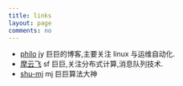 ```yaml
---
title: links
layout: page
comments: no
---
```


* [philo](http://www.philo.top/) jy 巨巨的博客,主要关注 linux 与运维自动化.
* [摩云飞](http://my.oschina.net/moooofly/blog?from=inf&wvr=5&loc=infblog) sf 巨巨,关注分布式计算,消息队列技术.
* [shu-mj](http://meijun.github.io) mj 巨巨算法大神
